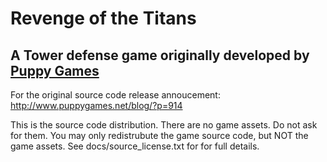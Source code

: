 # Revenge of the Titans

## A Tower defense game originally developed by [Puppy Games](http://www.puppygames.net)

For the original source code release annoucement: <http://www.puppygames.net/blog/?p=914>

This is the source code distribution. There are no game assets. Do not ask for them.
You may only redistrubute the game source code, but NOT the game assets.
See docs/source\_license.txt for for full details.
